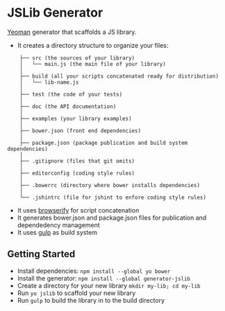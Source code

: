 # JSLib Generator

[Yeoman](http://yeoman.io) generator that scaffolds a JS library.

* It creates a directory structure to organize your files:

```
    ├── src (the sources of your library)
    │   └── main.js (the main file of your library)
    │
    ├── build (all your scripts concatenated ready for distribution)
    │   └── lib-name.js
    │
    ├── test (the code of your tests)
    │
    ├── doc (the API documentation)
    │
    ├── examples (your library examples)
    │
    ├── bower.json (front end dependencies)
    │
    ├── package.json (package publication and build system dependencies)
    │
    ├── .gitignore (files that git omits)
    │
    ├── editorconfig (coding style rules)
    │
    ├── .bowerrc (directory where bower installs dependencies)
    │
    └── .jshintrc (file for jshint to enfore coding style rules)
```

* It uses [browserify](http://browserify.org/) for script concatenation
* It generates bower.json and package.json files for publication and dependedency management
* It uses [gulp](http://gulpjs.com/) as build system

## Getting Started

- Install dependencies: `npm install --global yo bower`
- Install the generator: `npm install --global generator-jslib`
- Create a directory for your new library `mkdir my-lib; cd my-lib`
- Run `yo jslib` to scaffold your new library
- Run `gulp` to build the library in to the build directory